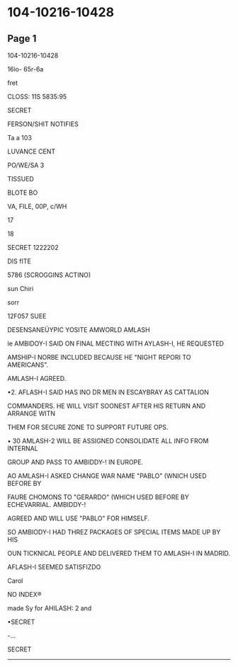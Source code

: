 # 104-10216-10428

## Page 1

104-10216-10428

16io- 65r-6a

fret

CLOSS: 11S 5835:95

SECRET

FERSON/SHIT NOTIFIES

Ta a 103

LUVANCE CENT

PO/WE/SA 3

TISSUED

BLOTE BO

VA, FILE, 00P, c/WH

17

18

SECRET 1222202

DIS fITE

5786 (SCROGGINS ACTINO)

sun Chiri

sorr

12F057 SUEE

DESENSANEÜYPIC YOSITE AMWORLD AMLASH

le AMBIDOY-I SAID ON FINAL MECTING WITH AYLASH-I, HE REQUESTED

AMSHIP-I NORBE INCLUDED BECAUSE HE "NIGHT REPORI TO AMERICANS".

AMLASH-I AGREED.

•2. AFLASH-I SAID HAS INO DR MEN IN ESCAYBRAY AS CATTALION

COMMANDERS. HE WILL VISIT SOONEST AFTER HIS RETURN AND ARRANGE WITN

THEM FOR SECURE ZONE TO SUPPORT FUTURE OPS.

• 30 AMLASH-2 WILL BE ASSIGNED CONSOLIDATE ALL INFO FROM INTERNAL

GROUP AND PASS TO AMBIDDY-! IN EUROPE.

AO AMLASH-I ASKED CHANGE WAR NAME "PABLO" (WNICH USED BEFORE BY

FAURE CHOMONS TO "GERARDO" (WHICH USED BEFORE BY ECHEVARRIAL. AMBIDDY-!

AGREED AND WILL USE "PABLO" FOR HIMSELF.

SO AMBIODY-I HAD THREZ PACKAGES OF SPECIAL ITEMS MADE UP BY HIS

OUN TICKNICAL PEOPLE AND DELIVERED THEM TO AMLASH-I IN MADRID.

AFLASH-I SEEMED SATISFIZDO

Carol

NO INDEX®

made Sy for AHILASH: 2 and

•SECRET

-...

SECRET

---

